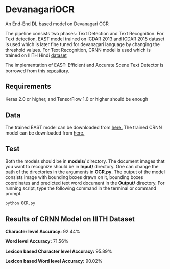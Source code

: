 # DevanagariOCR
An End-End DL based model on Devanagari OCR

The pipeline consists two phases: Text Detection and Text Recognition. For Text detection, EAST model trained on ICDAR 2013 and ICDAR 2015 dataset is used which is later
fine tuned for devanagari language by changing the threshold values. For Text Recognition, CRNN model is used which is trained on IIITH Hindi [dataset](https://cvit.iiit.ac.in/research/projects/cvit-projects/indic-hw-data)

The implementation of EAST: Efficient and Accurate Scene Text Detector is borrowed from this [repository.](https://github.com/kurapan/EAST)

## Requirements
Keras 2.0 or higher, and TensorFlow 1.0 or higher should be enough

## Data
The trained EAST model can be downloaded from [here.](https://drive.google.com/file/d/1Zf-hNC4XpxFLMPQoMBkIRZH2Cia15hCn/view?usp=sharing)
The trained CRNN model can be downloaded from [here.](https://drive.google.com/file/d/1JBS19RG73S6PfbV1CAdANbzqGB6id186/view?usp=sharing)

## Test
Both the models should be in **models/** directory. The document images that you want to recognize should be in **Input/** directory. One can change the path of the directories in the arguments in **OCR.py**. The output of the model consists image with bounding boxes drawn on it, bounding boxes coordinates and predicted text word document in the **Output/** directory. For running script, type the following command in the terminal or command prompt.

```python
python OCR.py
```

## Results of CRNN Model on IIITH Dataset
**Character level Accuracy:** 92.44%

**Word level Accuracy:** 71.56% 

**Lexicon based Character level Accuracy:** 95.89%

**Lexicon based Word level Accuracy:** 90.02%
